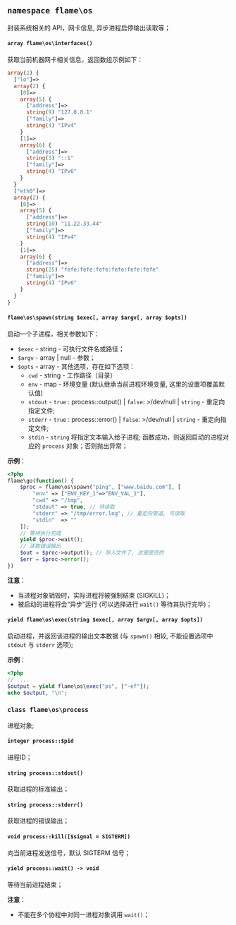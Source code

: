 ## `namespace flame\os`
封装系统相关的 API，网卡信息, 异步进程启停输出读取等；

#### `array flame\os\interfaces()`
获取当前机器网卡相关信息，返回数组示例如下：
``` PHP
array(2) {
  ["lo"]=>
  array(2) {
    [0]=>
    array(5) {
      ["address"]=>
      string(9) "127.0.0.1"
      ["family"]=>
      string(4) "IPv4"
    }
    [1]=>
    array(6) {
      ["address"]=>
      string(3) "::1"
      ["family"]=>
      string(4) "IPv6"
    }
  }
  ["eth0"]=>
  array(2) {
    [0]=>
    array(5) {
      ["address"]=>
      string(10) "11.22.33.44"
      ["family"]=>
      string(4) "IPv4"
    }
    [1]=>
    array(6) {
      ["address"]=>
      string(25) "fefe:fefe:fefe:fefe:fefe:fefe"
      ["family"]=>
      string(4) "IPv6"
    }
  }
}
```

#### `flame\os\spawn(string $exec[, array $argv[, array $opts])`
启动一个子进程，相关参数如下：
* `$exec` - string - 可执行文件名或路径；
* `$argv` - array | null - 参数；
* `$opts` - array - 其他选项，存在如下选项：
	* `cwd` - string - 工作路径（目录）
	* `env` - map - 环境变量 (默认继承当前进程环境变量, 这里的设置项覆盖默认值)
	* `stdout` - `true` : process::output() | `false`: >/dev/null | `string` - 重定向指定文件;
	* `stderr` - `true` : process::error() | `false`: >/dev/null | `string` - 重定向指定文件;
	* `stdin` - `string` 将指定文本输入给子进程;
函数成功，则返回启动的进程对应的 `process` 对象；否则抛出异常；

**示例**：
``` PHP
<?php
flame\go(function() {
	$proc = flame\os\spawn("ping", ["www.baidu.com"], [
		"env" => ["ENV_KEY_1"=>"ENV_VAL_1"],
		"cwd" => "/tmp",
		"stdout" => true, // 待读取
		"stderr" => "/tmp/error.log", // 重定向管道, 可读取
		"stdin"  => ""
	]);
	// 等待执行完成
	yield $proc->wait();
	// 读取错误输出
	$out = $proc->output(); // 导入文件了, 这里是空的
	$err = $proc->error();
})
```

**注意**：
* 当进程对象销毁时，实际进程将被强制结束 (SIGKILL)；
* 被启动的进程将会“异步”运行 (可以选择进行 `wait()` 等待其执行完毕)；

#### `yield flame\os\exec(string $exec[, array $argv[, array $opts])`
启动进程，并返回该进程的输出文本数据 (与 `spawn()` 相较, 不能设置选项中 `stdout` 与 `stderr` 选项);

**示例**：
``` PHP
<?php
// ....
$output = yield flame\os\exec("ps", ["-ef"]);
echo $output, "\n";
```

### `class flame\os\process`
进程对象;

#### `integer process::$pid`
进程ID；

#### `string process::stdout()`
获取进程的标准输出；

#### `string process::stderr()`
获取进程的错误输出；

#### `void process::kill([$signal = SIGTERM])`
向当前进程发送信号，默认 SIGTERM 信号；

#### `yield process::wait() -> void`
等待当前进程结束；

**注意**：
* 不能在多个协程中对同一进程对象调用 `wait()`；

